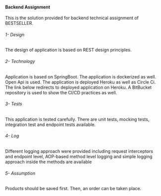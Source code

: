 #### Backend Assignment

This is the solution provided for backend technical assignment of BESTSELLER. 

###### 1- Design

The design of application is based on REST design principles.

###### 2- Technology

Application is based on SpringBoot. The application is dockerized as well. Open Api is used. The application is deployed
Heroku as well as Circle Ci. The link below redirects to deployed application on Heroku. A BitBucket repository is used to
show the CI/CD practices as well.


###### 3- Tests

This application is tested carefully. There are unit tests, mocking tests, integration test and endpoint tests available.

###### 4- Log

Different logging approach were provided including request interceptors and endpoint level, AOP-based method level logging 
and simple logging approach inside the methods are available

###### 5- Assumption

Products should be saved first. Then, an order can be taken place.


